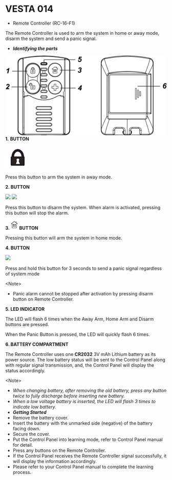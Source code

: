 # VESTA 014

* Remote Controller (RC-16-F1)

The Remote Controller is used to arm the system in home or away mode, disarm the system and send a panic signal.

* _**Identifying the parts**_

![RC-16 2](<.gitbook/assets/0 (2).jpeg>)**1.** **BUTTON**

![઀'ħ4](<.gitbook/assets/1 (9).png>)

Press this button to arm the system in away mode.

**2. BUTTON**

![](<.gitbook/assets/2 (10).png>) ![](<.gitbook/assets/3 (9).png>)

Press this button to disarm the system. When alarm is activated, pressing this button will stop the alarm.

**3.** ![](<.gitbook/assets/4 (9).png>) **BUTTON**

Pressing this button will arm the system in home mode.

**4. BUTTON**

![](<.gitbook/assets/5 (6).png>)

Press and hold this button for 3 seconds to send a panic signal regardless of system mode

\<Note>

* Panic alarm cannot be stopped after activation by pressing disarm button on Remote Controller.

**5. LED INDICATOR**

The LED will flash 6 times when the Away Arm, Home Arm and Disarm buttons are pressed.

When the Panic Button is pressed, the LED will quickly flash 6 times.

**6. BATTERY COMPARTMENT**

The Remote Controller uses one **CR2032** 3V mAh Lithium battery as its power source. The low battery status will be sent to the Control Panel along with regular signal transmission, and, the Control Panel will display the status accordingly.

\<Note>

* _When changing battery, after removing the old battery, press any button twice to fully discharge before inserting new battery._
* _When a low voltage battery is inserted, the LED will flash 3 times to indicate low battery._
* _**Getting Started**_
* Remove the battery cover.
* Insert the battery with the unmarked side (negative) of the battery facing down.
* Secure the cover.
* Put the Control Panel into learning mode, refer to Control Panel manual for detail.
* Press any buttons on the Remote Controller.
* If the Control Panel receives the Remote Controller signal successfully, it will display the information accordingly.
* Please refer to your Control Panel manual to complete the learning process.
